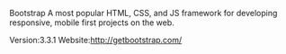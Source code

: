 Bootstrap 
A most popular HTML, CSS, and JS framework for developing responsive, mobile first projects on the web.

Version:3.3.1
Website:http://getbootstrap.com/